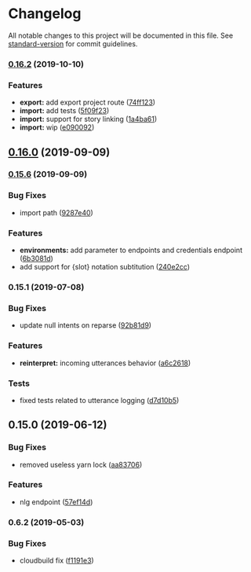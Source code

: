 # Changelog

All notable changes to this project will be documented in this file. See [standard-version](https://github.com/conventional-changelog/standard-version) for commit guidelines.

### [0.16.2](https://github.com/botfront/botfront-api/compare/v0.16.1...v0.16.2) (2019-10-10)


### Features

* **export:** add export project route ([74ff123](https://github.com/botfront/botfront-api/commit/74ff123))
* **import:** add tests ([5f09f23](https://github.com/botfront/botfront-api/commit/5f09f23))
* **import:** support for story linking ([1a4ba61](https://github.com/botfront/botfront-api/commit/1a4ba61))
* **import:** wip ([e090092](https://github.com/botfront/botfront-api/commit/e090092))



## [0.16.0](https://github.com/botfront/botfront-api/compare/v0.15.6...v0.16.0) (2019-09-09)

### [0.15.6](https://github.com/botfront/botfront-api/compare/v0.15.1...v0.15.6) (2019-09-09)


### Bug Fixes

* import path ([9287e40](https://github.com/botfront/botfront-api/commit/9287e40))


### Features

* **environments:** add parameter to endpoints and credentials endpoint ([6b3081d](https://github.com/botfront/botfront-api/commit/6b3081d))
* add support for {slot} notation subtitution ([240e2cc](https://github.com/botfront/botfront-api/commit/240e2cc))

### 0.15.1 (2019-07-08)


### Bug Fixes

* update null intents on reparse ([92b81d9](https://github.com/botfront/botfront-api/commit/92b81d9))


### Features

* **reinterpret:** incoming utterances behavior ([a6c2618](https://github.com/botfront/botfront-api/commit/a6c2618))


### Tests

* fixed tests related to utterance logging ([d7d10b5](https://github.com/botfront/botfront-api/commit/d7d10b5))



## 0.15.0 (2019-06-12)


### Bug Fixes

* removed useless yarn lock ([aa83706](https://github.com/botfront/botfront-api/commit/aa83706))


### Features

* nlg endpoint ([57ef14d](https://github.com/botfront/botfront-api/commit/57ef14d))



### 0.6.2 (2019-05-03)


### Bug Fixes

* cloudbuild fix ([f1191e3](https://github.com/botfront/botfront-api/commit/f1191e3))
